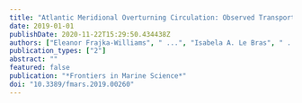 ```yaml
---
title: "Atlantic Meridional Overturning Circulation: Observed Transport and Variability"
date: 2019-01-01
publishDate: 2020-11-22T15:29:50.434438Z
authors: ["Eleanor Frajka-Williams", " ...", "Isabela A. Le Bras", " ..."]
publication_types: ["2"]
abstract: ""
featured: false
publication: "*Frontiers in Marine Science*"
doi: "10.3389/fmars.2019.00260"
---
```


